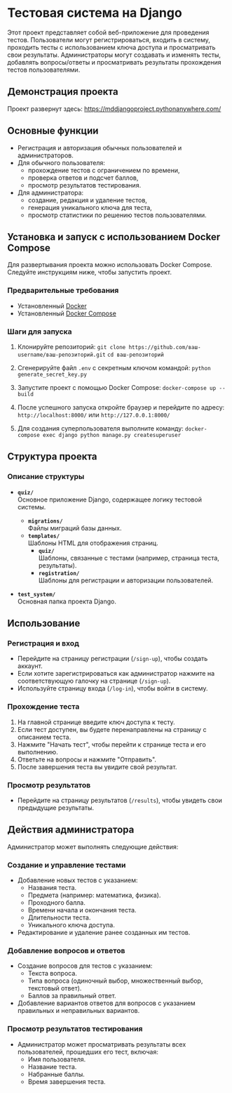 # Тестовая система на Django

Этот проект представляет собой веб-приложение для проведения тестов. Пользователи могут регистрироваться, входить в систему, проходить тесты с использованием ключа доступа и просматривать свои результаты. Администраторы могут создавать и изменять тесты, добавлять вопросы/ответы и просматривать результаты прохождения тестов пользователями.

## Демонстрация проекта

Проект развернут здесь: https://mddjangoproject.pythonanywhere.com/

## Основные функции

- Регистрация и авторизация обычных пользователей и администраторов.
- Для обычного пользователя:
   - прохождение тестов с ограничением по времени,
   - проверка ответов и подсчет баллов,
   - просмотр результатов тестирования.
- Для администратора:
   - создание, редакция и удаление тестов,
   - генерация уникального ключа для теста,
   - просмотр статистики по решению тестов пользователями.

## Установка и запуск с использованием Docker Compose

Для развертывания проекта можно использовать Docker Compose. Следуйте инструкциям ниже, чтобы запустить проект.

### Предварительные требования

- Установленный [Docker](https://docs.docker.com/get-docker/)
- Установленный [Docker Compose](https://docs.docker.com/compose/install/)

### Шаги для запуска

1. Клонируйте репозиторий:
   `git clone https://github.com/ваш-username/ваш-репозиторий.git`
   `cd ваш-репозиторий`

2. Сгенерируйте файл `.env` c секретным ключом командой:
   `python generate_secret_key.py`

3. Запустите проект с помощью Docker Compose:
   `docker-compose up --build`

4. После успешного запуска откройте браузер и перейдите по адресу:
   `http://localhost:8000/` или `http://127.0.0.1:8000/`

5. Для создания суперпользователя выполните команду:
   `docker-compose exec django python manage.py createsuperuser`

## Структура проекта

### Описание структуры

- **`quiz/`**  
  Основное приложение Django, содержащее логику тестовой системы.

  - **`migrations/`**  
    Файлы миграций базы данных.
  - **`templates/`**  
    Шаблоны HTML для отображения страниц.
    - **`quiz/`**  
      Шаблоны, связанные с тестами (например, страница теста, результаты).
    - **`registration/`**  
      Шаблоны для регистрации и авторизации пользователей.

- **`test_system/`**  
  Основная папка проекта Django.

## Использование

### Регистрация и вход

- Перейдите на страницу регистрации (`/sign-up`), чтобы создать аккаунт.
- Если хотите зарегистрироваться как администратор нажмите на соответствующую галочку на странице (`/sign-up`).
- Используйте страницу входа (`/log-in`), чтобы войти в систему.

### Прохождение теста

1. На главной странице введите ключ доступа к тесту.
2. Если тест доступен, вы будете перенаправлены на страницу с описанием теста.
3. Нажмите "Начать тест", чтобы перейти к странице теста и его выполнению.
4. Ответьте на вопросы и нажмите "Отправить".
5. После завершения теста вы увидите свой результат.

### Просмотр результатов

- Перейдите на страницу результатов (`/results`), чтобы увидеть свои предыдущие результаты.

## Действия администратора

Администратор может выполнять следующие действия:

### Создание и управление тестами

- Добавление новых тестов с указанием:
  - Названия теста.
  - Предмета (например: математика, физика).
  - Проходного балла.
  - Времени начала и окончания теста.
  - Длительности теста.
  - Уникального ключа доступа.
- Редактирование и удаление ранее созданных им тестов.

### Добавление вопросов и ответов

- Создание вопросов для тестов с указанием:
  - Текста вопроса.
  - Типа вопроса (одиночный выбор, множественный выбор, текстовый ответ).
  - Баллов за правильный ответ.
- Добавление вариантов ответов для вопросов с указанием правильных и неправильных вариантов.

### Просмотр результатов тестирования

- Администратор может просматривать результаты всех пользователей, прошедших его тест, включая:
  - Имя пользователя.
  - Название теста.
  - Набранные баллы.
  - Время завершения теста.
